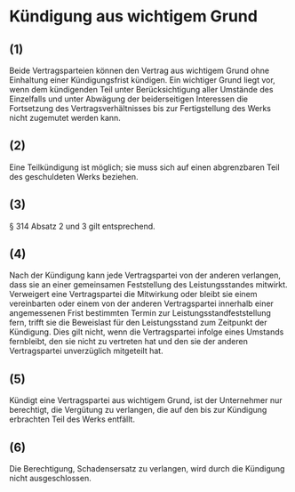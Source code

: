 # Kündigung aus wichtigem Grund



## (1)

 Beide Vertragsparteien können den Vertrag aus wichtigem Grund ohne Einhaltung einer Kündigungsfrist kündigen. Ein wichtiger Grund liegt vor, wenn dem kündigenden Teil unter Berücksichtigung aller Umstände des Einzelfalls und unter Abwägung der beiderseitigen Interessen die Fortsetzung des Vertragsverhältnisses bis zur Fertigstellung des Werks nicht zugemutet werden kann.

## (2)

 Eine Teilkündigung ist möglich; sie muss sich auf einen abgrenzbaren Teil des geschuldeten Werks beziehen.

## (3)

 § 314 Absatz 2 und 3 gilt entsprechend.

## (4)

 Nach der Kündigung kann jede Vertragspartei von der anderen verlangen, dass sie an einer gemeinsamen Feststellung des Leistungsstandes mitwirkt. Verweigert eine Vertragspartei die Mitwirkung oder bleibt sie einem vereinbarten oder einem von der anderen Vertragspartei innerhalb einer angemessenen Frist bestimmten Termin zur Leistungsstandfeststellung fern, trifft sie die Beweislast für den Leistungsstand zum Zeitpunkt der Kündigung. Dies gilt nicht, wenn die Vertragspartei infolge eines Umstands fernbleibt, den sie nicht zu vertreten hat und den sie der anderen Vertragspartei unverzüglich mitgeteilt hat.

## (5)

 Kündigt eine Vertragspartei aus wichtigem Grund, ist der Unternehmer nur berechtigt, die Vergütung zu verlangen, die auf den bis zur Kündigung erbrachten Teil des Werks entfällt.

## (6)

 Die Berechtigung, Schadensersatz zu verlangen, wird durch die Kündigung nicht ausgeschlossen. 

